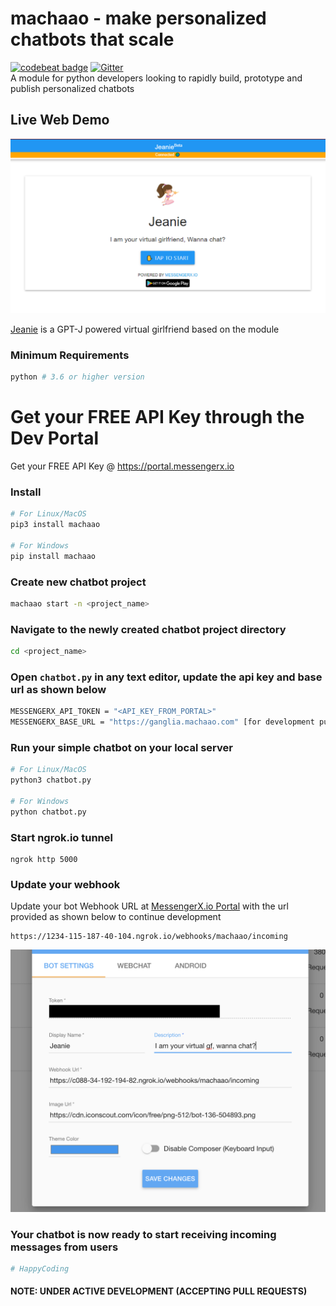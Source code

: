 # machaao - make personalized chatbots that scale
[![codebeat badge](https://codebeat.co/badges/9ddf5add-675b-4816-8209-45cf29e686a3)](https://codebeat.co/projects/github-com-machaao-machaao-py-master)
[![Gitter](https://badges.gitter.im/messengerx-io/community.svg)](https://gitter.im/messengerx-io/community?utm_source=badge&utm_medium=badge&utm_campaign=pr-badge)  
A module for python developers looking to rapidly build, prototype and publish personalized chatbots

## Live Web Demo ##
![figure](https://github.com/machaao/machaao-py/blob/master/images/img.png?raw=true)

[Jeanie](https://messengerx.io/jeanie) is a GPT-J powered virtual girlfriend based on the module

### Minimum Requirements
```bash
python # 3.6 or higher version
```

# Get your FREE API Key through the Dev Portal
Get your FREE API Key @ https://portal.messengerx.io

### Install
```bash
# For Linux/MacOS
pip3 install machaao

# For Windows
pip install machaao
```

### Create new chatbot project
```bash
machaao start -n <project_name>
```

### Navigate to the newly created chatbot project directory
```bash
cd <project_name>
```

### Open ```chatbot.py``` in any text editor, update the api key and base url as shown below
```bash
MESSENGERX_API_TOKEN = "<API_KEY_FROM_PORTAL>"
MESSENGERX_BASE_URL = "https://ganglia.machaao.com" [for development purposes]
```

### Run your simple chatbot on your local server
```bash
# For Linux/MacOS
python3 chatbot.py

# For Windows
python chatbot.py
```


### Start ngrok.io tunnel ###
```
ngrok http 5000
```

### Update your webhook ###
Update your bot Webhook URL at [MessengerX.io Portal](https://portal.messengerx.io) with the url provided as shown below to continue development
```
https://1234-115-187-40-104.ngrok.io/webhooks/machaao/incoming 
```
![figure](https://github.com/machaao/machaao-py/blob/master/images/mx_screenshot.png?raw=true)

### Your chatbot is now ready to start receiving incoming messages from users
```bash
# HappyCoding
```



#### NOTE: UNDER ACTIVE DEVELOPMENT (ACCEPTING PULL REQUESTS)
